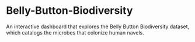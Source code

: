 # Belly-Button-Biodiversity
An interactive dashboard that explores the Belly Button Biodiversity dataset, which catalogs the microbes that colonize human navels.
